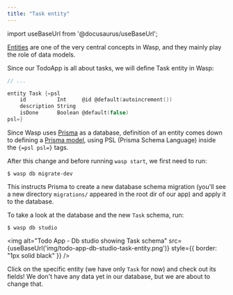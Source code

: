 ```yaml
---
title: "Task entity"
---
```


import useBaseUrl from '@docusaurus/useBaseUrl';

[Entities](language/basic-elements.md#entity) are one of the very central concepts in Wasp, and they mainly play the role of data models.

Since our TodoApp is all about tasks, we will define Task entity in Wasp:
```c title="main.wasp"
// ...

entity Task {=psl
    id          Int     @id @default(autoincrement())
    description String
    isDone      Boolean @default(false)
psl=}
```

Since Wasp uses [Prisma](https://www.prisma.io) as a database, definition of an entity comes down to defining a [Prisma model](https://www.prisma.io/docs/reference/tools-and-interfaces/prisma-schema/data-model/), using PSL (Prisma Schema Language) inside the `{=psl psl=}` tags.

After this change and before running `wasp start`, we first need to run:
```shell-session
$ wasp db migrate-dev
```
This instructs Prisma to create a new database schema migration (you'll see a new directory `migrations/` appeared in the root dir of our app) and apply it to the database.

To take a look at the database and the new `Task` schema, run:
```shell-session
$ wasp db studio
```

<img alt="Todo App - Db studio showing Task schema"
     src={useBaseUrl('img/todo-app-db-studio-task-entity.png')}
     style={{ border: "1px solid black" }}
/>

Click on the specific entity (we have only `Task` for now) and check out its fields! We don't have any data yet in our database, but we are about to change that.


